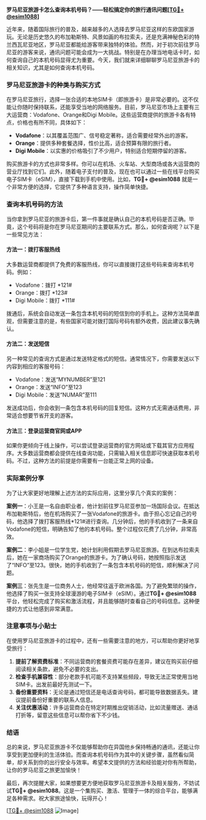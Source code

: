 **罗马尼亚旅游卡怎么查询本机号码？——轻松搞定你的旅行通讯问题[[TG💪+ @esim1088](https://t.me/s/esim1088)]**

近年来，随着国际旅行的普及，越来越多的人选择去罗马尼亚这样的东欧国家游玩。无论是历史悠久的布加勒斯特、风景如画的布拉索夫，还是充满神秘色彩的特兰西瓦尼亚地区，罗马尼亚都能给游客带来独特的体验。然而，对于初次前往罗马尼亚的游客来说，通讯问题可能会成为一大挑战。特别是在办理当地电话卡时，如何查询自己的本机号码显得尤为重要。今天，我们就来详细聊聊罗马尼亚旅游卡的相关知识，尤其是如何查询本机号码。

### 罗马尼亚旅游卡的种类与购买方式

在罗马尼亚旅行，选择一张合适的本地SIM卡（即旅游卡）是非常必要的。这不仅能让你随时保持联系，还能享受当地的网络服务。目前，罗马尼亚市场上主要有三大运营商：Vodafone、Orange和Digi Mobile。这些运营商提供的旅游卡各有特点，价格也有所不同，具体如下：

- **Vodafone**：以其覆盖范围广、信号稳定著称，适合需要经常外出的游客。
- **Orange**：提供多种套餐选择，性价比高，适合预算有限的旅行者。
- **Digi Mobile**：以实惠的价格吸引了不少用户，特别适合短期停留的游客。

购买旅游卡的方式也非常多样。你可以在机场、火车站、大型商场或各大运营商的营业厅找到它们。此外，随着电子支付的普及，现在也可以通过一些在线平台购买电子SIM卡（eSIM），直接下载到手机中使用。比如，**TG💪+ @esim1088** 就是一个非常方便的选择，它提供了多种语言支持，操作简单快捷。

### 查询本机号码的方法

当你拿到罗马尼亚的旅游卡后，第一件事就是确认自己的本机号码是否正确。毕竟，这个号码将是你在罗马尼亚期间的主要联系方式。那么，如何查询呢？以下是一些常见方法：

#### 方法一：拨打客服热线
大多数运营商都提供了免费的客服热线，你可以直接拨打这些号码来查询本机号码。例如：
- Vodafone：拨打 *121#
- Orange：拨打 *123#
- Digi Mobile：拨打 *111#

拨通后，系统会自动发送一条包含本机号码的短信到你的手机上。这种方法简单直观，但需要注意的是，有些国家可能对拨打国际号码有额外收费，因此建议事先确认。

#### 方法二：发送短信
另一种常见的查询方式是通过发送特定格式的短信。通常情况下，你需要发送以下内容到相应的客服号码：
- Vodafone：发送“MYNUMBER”至121
- Orange：发送“INFO”至123
- Digi Mobile：发送“NUMAR”至111

发送成功后，你会收到一条包含本机号码的回复短信。这种方式无需通话费用，非常适合想要节省开支的游客。

#### 方法三：登录运营商官网或APP
如果你更倾向于线上操作，可以尝试登录运营商的官方网站或下载其官方应用程序。大多数运营商都会提供在线查询功能，只需输入相关信息即可快速获取本机号码。不过，这种方法的前提是你需要有一台能正常上网的设备。

### 实际案例分享

为了让大家更好地理解上述方法的实际应用，这里分享几个真实的案例：

**案例一**：小王是一名自由职业者，他计划前往罗马尼亚参加一场国际会议。在抵达布加勒斯特后，他在机场购买了一张Vodafone的旅游卡。由于担心忘记自己的号码，他选择了拨打客服热线*121#进行查询。几分钟后，他的手机收到了一条来自Vodafone的短信，明确告知了他的本机号码。整个过程仅花费了几分钟，非常高效。

**案例二**：李小姐是一位学生党，她计划利用假期去罗马尼亚旅游。在到达布拉索夫后，她在一家商场购买了Orange的旅游卡。为了确认号码，她按照指示发送了“INFO”至123。很快，她的手机收到了一条包含本机号码的短信，顺利解决了问题。

**案例三**：张先生是一位商务人士，他经常往返于欧洲各国。为了避免繁琐的操作，他选择了购买一张支持全球漫游的电子SIM卡（eSIM）。通过**TG💪+ @esim1088** 平台，他轻松完成了购买和激活流程，并且能够随时查看自己的号码信息。这种便捷的方式让他感到非常满意。

### 注意事项与小贴士

在使用罗马尼亚旅游卡的过程中，还有一些需要注意的地方，可以帮助你更好地享受旅行：

1. **提前了解资费标准**：不同运营商的套餐资费可能存在差异，建议在购买前仔细阅读相关条款，避免不必要的支出。
2. **检查手机兼容性**：部分老款手机可能不支持某些频段，导致无法正常使用当地SIM卡。出发前最好先测试一下。
3. **备份重要资料**：无论是通过短信还是电话查询号码，都可能导致数据丢失。建议提前备份好重要的联系人信息。
4. **关注优惠活动**：许多运营商会在特定时期推出促销活动，比如流量赠送、通话打折等，留意这些信息可以帮你省下不少钱。

### 结语

总的来说，罗马尼亚旅游卡不仅能够帮助你在异国他乡保持畅通的通讯，还能让你享受到更加便利的生活体验。而查询本机号码作为其中的关键步骤，虽然看似简单，却关系到你的出行安全与效率。希望本文提供的方法和经验能对你有所帮助，让你的罗马尼亚之旅更加愉快！

最后，再次提醒大家，如果想要更方便地获取罗马尼亚旅游卡及相关服务，不妨试试**TG💪+ @esim1088**。这是一个集购买、激活、管理于一体的综合平台，能够满足各种需求。祝大家旅途愉快，玩得开心！

[[TG💪+ @esim1088](https://t.me/s/esim1088) ![Image](https://i.postimg.cc/4NQfJmqS/Snipaste-2025-05-13-00-14-12.png)]